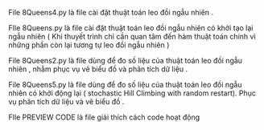 File 8Queens4.py là file cài đặt thuật toán leo đồi ngẫu nhiên . 

FIle 8Queens.py là file cài đặt thuật toán leo đồi ngẫu nhiên có khởi tạo lại ngẫu nhiên ( Khi thuyết trình chỉ cần quan tâm đến hàm thuật toán chính vì những phần còn lại tương tự leo đồi ngẫu nhiên )

File 8Queens2.py là file dùng để đo số liệu của thuật toán leo đồi ngẫu nhiên , nhằm phục vụ vẽ biểu đồ và phân tích dữ liệu .

File 8Queens5.py là file dùng để đo số liệu của thuật toán leo đồi ngẫu nhiên có khởi động lại ( stochastic Hill Climbing with random restart). Phục vụ phân tích dữ liệu và vẽ biểu đồ .

FIle PREVIEW CODE là file giải thích cách code hoạt động 

